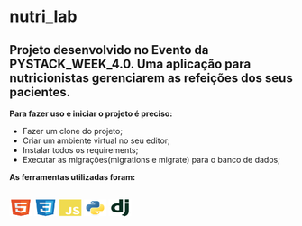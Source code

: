 # <h1>nutri_lab</h1>

<h2>Projeto desenvolvido no Evento da PYSTACK_WEEK_4.0. Uma aplicação para nutricionistas gerenciarem as refeições dos seus pacientes.</h2>

<b>Para fazer uso e iniciar o projeto é preciso:</b> 
- Fazer um clone do projeto; 
- Criar um ambiente virtual no seu editor; 
- Instalar todos os requirements;  
- Executar as migrações(migrations e migrate) para o banco de dados;

<b>As ferramentas utilizadas foram:</b>
<div style="display: inline_block"><br>
  <img align="center" alt="Davi-HTML" height="30" width="40" src="https://raw.githubusercontent.com/devicons/devicon/master/icons/html5/html5-original.svg">
  <img align="center" alt="Davi-CSS" height="30" width="40" src="https://raw.githubusercontent.com/devicons/devicon/master/icons/css3/css3-original.svg">
  <img align="center" alt="Davi-Js" height="30" width="40" src="https://raw.githubusercontent.com/devicons/devicon/master/icons/javascript/javascript-plain.svg">
  <img align="center" alt="Davi-Python" height="30" width="40" src="https://raw.githubusercontent.com/devicons/devicon/master/icons/python/python-original.svg">
  <img align="center" alt="Davi-Django" height="30" width="40" src="https://raw.githubusercontent.com/devicons/devicon/master/icons/django/django-plain.svg">
</div>

